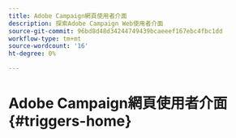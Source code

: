 ```yaml
---
title: Adobe Campaign網頁使用者介面
description: 探索Adobe Campaign Web使用者介面
source-git-commit: 96bd8d48d34244749439bcaeeef167ebc4fbc1dd
workflow-type: tm+mt
source-wordcount: '16'
ht-degree: 0%

---
```


# Adobe Campaign網頁使用者介面 {#triggers-home}

